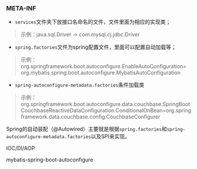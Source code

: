 ### META-INF

- `services`文件夹下放接口名命名的文件，文件里面为相应的实现类；

> 示例：java.sql.Driver -> com.mysql.cj.jdbc.Driver

- `spring.factories`文件为spring配置文件，里面可以配置自动加载等；

> 示例：org.springframework.boot.autoconfigure.EnableAutoConfiguration=\
org.mybatis.spring.boot.autoconfigure.MybatisAutoConfiguration

- `spring-autoconfigure-metadata.factories`条件加载类

> 示例：org.springframework.boot.autoconfigure.data.couchbase.SpringBootCouchbaseReactiveDataConfiguration.ConditionalOnBean=org.springframework.data.couchbase.config.CouchbaseConfigurer



Spring的自动装配（@Autowired）主要就是根据`spring.factories`和`spring-autoconfigure-metadata.factories`以及SPI来实现。



IOC/DI/AOP



mybatis-spring-boot-autoconfigure



